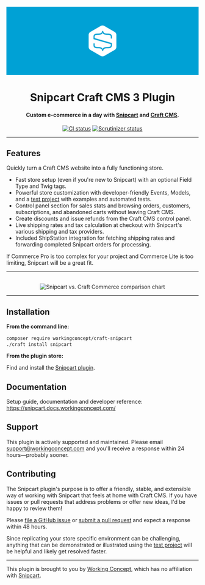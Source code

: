 ![Snipcart](resources/hero.svg)

<h1 align="center">Snipcart Craft CMS 3 Plugin</h1>

<h4 align="center">Custom e-commerce in a day with <a href="https://snipcart.com/">Snipcart</a> and <a href="https://craftcms.com/">Craft CMS</a>.</h4>

<p align="center"><a href="https://travis-ci.org/workingconcept/snipcart-craft-plugin"><img src="https://travis-ci.org/workingconcept/snipcart-craft-plugin.svg?branch=master" alt="CI status"></a> <a href="https://scrutinizer-ci.com/g/workingconcept/snipcart-craft-plugin/"><img src="https://scrutinizer-ci.com/g/workingconcept/snipcart-craft-plugin/badges/quality-score.png?b=master" alt="Scrutinizer status"></a></p>

---

## Features

Quickly turn a Craft CMS website into a fully functioning store.

-   Fast store setup (even if you're new to Snipcart) with an optional Field Type and Twig tags.
-   Powerful store customization with developer-friendly Events, Models, and a [test project](https://github.com/workingconcept/snipcart-test) with examples and automated tests.
-   Control panel section for sales stats and browsing orders, customers, subscriptions, and abandoned carts without leaving Craft CMS.
-   Create discounts and issue refunds from the Craft CMS control panel.
-   Live shipping rates and tax calculation at checkout with Snipcart's various shipping and tax providers.
-   Included ShipStation integration for fetching shipping rates and forwarding completed Snipcart orders for processing.

If Commerce Pro is too complex for your project and Commerce Lite is too limiting, Snipcart will be a great fit.

<hr>

<p align="center">
    <br>
    <img src="https://github.com/workingconcept/snipcart-craft-plugin/raw/master/resources/commerce-comparison.png" width="750" alt="Snipcart vs. Craft Commerce comparison chart" />
    <br>
</p>

<hr>

## Installation

**From the command line:**

```shell
composer require workingconcept/craft-snipcart
./craft install snipcart
```

**From the plugin store:**

Find and install the [Snipcart plugin](https://plugins.craftcms.com/snipcart).

## Documentation

Setup guide, documentation and developer reference: https://snipcart.docs.workingconcept.com/

## Support

This plugin is actively supported and maintained. Please email [support@workingconcept.com](mailto:support@workingconcept.com) and you'll receive a response within 24 hours—probably sooner.

## Contributing

The Snipcart plugin's purpose is to offer a friendly, stable, and extensible way of working with Snipcart that feels at home with Craft CMS. If you have issues or pull requests that address problems or offer new ideas, I'd be happy to review them!

Please [file a GitHub issue](https://github.com/workingconcept/snipcart-craft-plugin/issues) or [submit a pull request](https://github.com/workingconcept/snipcart-craft-plugin/pulls) and expect a response within 48 hours.

Since replicating your store specific environment can be challenging, anything that can be demonstrated or illustrated using the [test project](https://github.com/workingconcept/snipcart-test) will be helpful and likely get resolved faster.

---

This plugin is brought to you by [Working Concept](https://workingconcept.com), which has no affiliation with [Snipcart](https://snipcart.com/).
